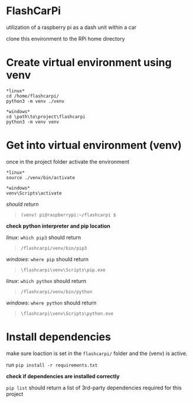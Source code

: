 # FlashCarPi
utilization of a raspberry pi as a dash unit within a car

clone this environment to the RPi home directory

# Create virtual environment using venv
```
*linux*
cd /home/flashcarpi/
python3 -m venv ./venv
```
```
*windows*
cd \path\to\project\flashcarpi
python3 -m venv venv
```

# Get into virtual environment (venv)
once in the project folder activate the environment
```
*linux*
source ./venv/bin/activate
```
```
*windows*
venv\Scripts\activate
```
*should return*
>`(venv) pi@raspberrypi:~/flashcarpi $ `


**check python interpreter and pip location**

*linux*: `which pip3` should return 
>`/flashcarpi/venv/bin/pip3`

*windows*: `where pip` should return 
>`\flashcarpi\venv\Scripts\pip.exe `

*linux*: `which python` should return 
>`/flashcarpi/venv/bin/python`

*windows*: `where python` should return 
>`\flashcarpi\venv\Scripts\python.exe`


# Install dependencies
make sure loaction is set in the `flashcarpi/` folder and the (venv) is active.

run `pip install -r requirements.txt`

**check if dependencies are installed correctly**

`pip list` should return a list of 3rd-party dependencies required for this project
